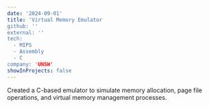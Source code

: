 ```yaml
---
date: '2024-09-01'
title: 'Virtual Memory Emulator
github: ''
external: ''
tech:
  - MIPS
  - Assembly
  - C
company: 'UNSW'
showInProjects: false
---
```


Created a C-based emulator to simulate memory allocation, page file operations, and virtual memory management processes.